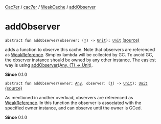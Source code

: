 [Cac7er](../../index.md) / [cac7er](../index.md) / [WeakCache](index.md) / [addObserver](./add-observer.md)

# addObserver

`abstract fun addObserver(observer: (`[`T`](index.md#T)`) -> `[`Unit`](https://kotlinlang.org/api/latest/jvm/stdlib/kotlin/-unit/index.html)`): `[`Unit`](https://kotlinlang.org/api/latest/jvm/stdlib/kotlin/-unit/index.html) [(source)](http://2wiqua.wcaokaze.com/gitbucket/wcaokaze/Cac7er/blob/master/src/main/java/cac7er/WeakCache.kt#L61)

adds a function to observe this cache. Note that observers are referenced
as [WeakReference](http://docs.oracle.com/javase/6/docs/api/java/lang/ref/WeakReference.html). Simplex lambda will be collected by GC. To avoid GC,
the observer instance should be owned by any other instance. The easiest
way is using [addObserver(Any, (T) -&gt; Unit)](./add-observer.md).

**Since**
0.1.0

`abstract fun addObserver(owner: `[`Any`](https://kotlinlang.org/api/latest/jvm/stdlib/kotlin/-any/index.html)`, observer: (`[`T`](index.md#T)`) -> `[`Unit`](https://kotlinlang.org/api/latest/jvm/stdlib/kotlin/-unit/index.html)`): `[`Unit`](https://kotlinlang.org/api/latest/jvm/stdlib/kotlin/-unit/index.html) [(source)](http://2wiqua.wcaokaze.com/gitbucket/wcaokaze/Cac7er/blob/master/src/main/java/cac7er/WeakCache.kt#L70)

As mentioned in another overload, observers are referenced as
[WeakReference](http://docs.oracle.com/javase/6/docs/api/java/lang/ref/WeakReference.html). In this function the observer is associated with the
specified owner instance, and can observe until the owner is GCed.

**Since**
0.1.0

